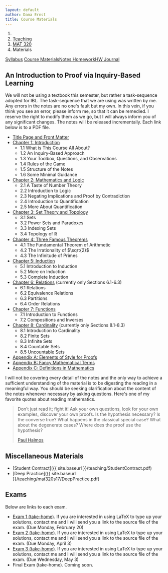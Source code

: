 ```yaml
---
layout: default
author: Dana Ernst
title: Course Materials
---
```


<ol class="breadcrumb">
  <li><a href="/"><i class="fa fa-home"></i></a></li>
  <li><a href="/teaching/">Teaching</a></li>
  <li><a href="/teaching/mat320s17">MAT 320</a></li>
  <li class="active">Materials</li>
</ol>

<div class="row">
<div class="col-xs-12">
<div class="btn-group btn-group-justified">
<a class="btn btn-default btn-success" href="{{site.baseurl}}/teaching/mat320s17/syllabus/">Syllabus</a>
<a class="btn btn-default btn-primary" href="{{site.baseurl}}/teaching/mat320s17/materials/">
<span class="hidden-xs">Course Materials</span><span class="visible-xs">Notes</span>
</a>
<a class="btn btn-default btn-warning" href="{{site.baseurl}}/teaching/mat320s17/homework/">
<span class="hidden-xs">Homework</span><span class="visible-xs">HW</span>
</a>
<a class="btn btn-default btn-info" href="{{site.baseurl}}/teaching/mat320s17/journal/">Journal</a>
</div>
</div>
</div>

## An Introduction to Proof via Inquiry-Based Learning ##

We will not be using a textbook this semester, but rather a task-sequence adopted for IBL.  The task-sequence that we are using was written by me.  Any errors in the notes are no one's fault but my own.  In this vein, if you think you see an error, please inform me, so that it can be remedied.  I reserve the right to modify them as we go, but I will always inform you of any significant changes.  The notes will be released incrementally.  Each link below is to a PDF file.

<!--
- [An Introduction to Proof via Inquiry-Based Learning]({{site.baseurl}}/teaching/mat320s17/IntroToProof.pdf) (complete set of notes)
- -->

- [Title Page and Front Matter]({{site.baseurl}}/teaching/mat320s17/TitlePage.pdf)
- [Chapter 1: Introduction]({{site.baseurl}}/teaching/mat320s17/Introduction.pdf)
    - 1.1 What is This Course All About?
    - 1.2 An Inquiry-Based Approach
    - 1.3 Your Toolbox, Questions, and Observations
    - 1.4 Rules of the Game
    - 1.5 Structure of the Notes
    - 1.6 Some Minimal Guidance
- [Chapter 2: Mathematics and Logic]({{site.baseurl}}/teaching/mat320s17/MathAndLogic.pdf)
    - 2.1 A Taste of Number Theory
    - 2.2 Introduction to Logic
    - 2.3 Negating Implications and Proof by Contradiction
    - 2.4 Introduction to Quantification
    - 2.5 More About Quantification
- [Chapter 3: Set Theory and Topology]({{site.baseurl}}/teaching/mat320s17/IntroSetTheoryTopology.pdf)
    - 3.1 Sets
    - 3.2 Power Sets and Paradoxes
    - 3.3 Indexing Sets
    - 3.4 Topology of $\mathbb{R}$
- [Chapter 4: Three Famous Theorems]({{site.baseurl}}/teaching/mat320s17/ThreeFamousTheorems.pdf)
    - 4.1 The Fundamental Theorem of Arithmetic
    - 4.2 The Irrationality of $\sqrt{2}$
    - 4.3 The Infinitude of Primes
- [Chapter 5: Induction]({{site.baseurl}}/teaching/mat320s17/Induction.pdf)
    - 5.1 Introduction to Induction
    - 5.2 More on Induction
    - 5.3 Complete Induction
- [Chapter 6: Relations]({{site.baseurl}}/teaching/mat320s17/Relations.pdf) (currently only Sections 6.1-6.3)
    - 6.1 Relations
    - 6.2 Equivalence Relations
    - 6.3 Partitions
    - 6.4 Order Relations
- [Chapter 7: Functions]({{site.baseurl}}/teaching/mat320s17/Functions.pdf)
    - 7.1 Introduction to Functions
    - 7.2 Compositions and Inverses
- [Chapter 8: Cardinality]({{site.baseurl}}/teaching/mat320s17/Cardinality.pdf)  (currently only Sections 8.1-8.3)
    - 8.1 Introduction to Cardinality
    - 8.2 Finite Sets
    - 8.3 Infinite Sets
    - 8.4 Countable Sets
    - 8.5 Uncountable Sets
- [Appendix A: Elements of Style for Proofs]({{site.baseurl}}/teaching/mat320s17/ElementsOfStyle.pdf)
- [Appendix B: Fancy Mathematical Terms]({{site.baseurl}}/teaching/mat320s17/FancyMathematicalTerms.pdf)
- [Appendix C: Definitions in Mathematics]({{site.baseurl}}/teaching/mat320s17/Definitions.pdf)

I will not be covering every detail of the notes and the only way to achieve a sufficient understanding of the material is to be digesting the reading in a meaningful way.  You should be seeking clarification about the content of the notes whenever necessary by asking questions.  Here's one of my favorite quotes about reading mathematics.

<blockquote>
  <p>Don’t just read it; fight it! Ask your own questions, look for your own examples, discover your own proofs. Is the hypothesis necessary? Is the converse true? What happens in the classical special case? What about the degenerate cases? Where does the proof use the hypothesis?</p>
  <footer><a href="http://en.wikipedia.org/wiki/Paul_Halmos">Paul Halmos</a></footer>
</blockquote>

## Miscellaneous Materials ##
- [Student Contract]({{ site.baseurl }}/teaching/StudentContract.pdf)
- [Deep Practice]({{ site.baseurl }}/teaching/mat320s17/DeepPractice.pdf)

## Exams ##
Below are links to each exam.

- [Exam 1 (take-home)]({{site.baseurl}}/teaching/mat320s17/320Exam1-Home.pdf). If you are interested in using LaTeX to type up your solutions, contact me and I will send you a link to the source file of the exam. (Due Monday, February 20)
- [Exam 2 (take-home)]({{site.baseurl}}/teaching/mat320s17/320Exam2-Home.pdf). If you are interested in using LaTeX to type up your solutions, contact me and I will send you a link to the source file of the exam. (Due Monday, April 3)
- [Exam 3 (take-home)]({{site.baseurl}}/teaching/mat320s17/320Exam3-Home.pdf). If you are interested in using LaTeX to type up your solutions, contact me and I will send you a link to the source file of the exam. (Due Wednesday, May 3)
- Final Exam (take-home). Coming soon.
